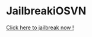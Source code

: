 # JailbreakiOSVN
[Click here to jailbreak now !](itms-services://?action=download-manifest&url=https://github.com/iMokhles/TTJB/releases/download/v1.0/ttjjb.plist)
